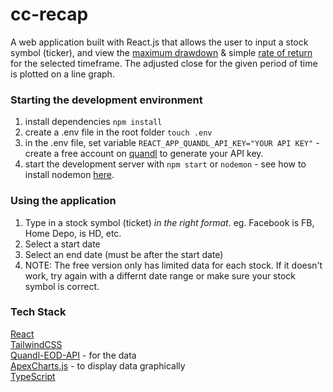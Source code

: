 # cc-recap

A web application built with React.js that allows the user to input a stock symbol (ticker), and view the [maximum drawdown](https://www.investopedia.com/terms/m/maximum-drawdown-mdd.asp) & simple [rate of return](https://www.investopedia.com/terms/r/rateofreturn.asp) for the selected timeframe. The adjusted close for the given period of time is plotted on a line graph.

### Starting the development environment

1. install dependencies ``` npm install ```
2. create a .env file in the root folder ``` touch .env ```
3. in the .env file, set variable ```REACT_APP_QUANDL_API_KEY="YOUR API KEY"``` - create a free account on [quandl](https://www.quandl.com/) to generate your API key.
4. start the development server with ``` npm start ``` or ``` nodemon ``` - see how to install nodemon [here](https://www.npmjs.com/package/nodemon).


### Using the application

1. Type in a stock symbol (ticket) *in the right format*. eg. Facebook is FB, Home Depo, is HD, etc.
2. Select a start date
3. Select an end date (must be after the start date)
4. NOTE: The free version only has limited data for each stock. If it doesn't work, try again with a differnt date range or make sure your stock symbol is correct.


### Tech Stack

[React](reactjs.org)  
[TailwindCSS](tailwindcss.com)  
[Quandl-EOD-API](https://www.quandl.com/data/EOD-End-of-Day-US-Stock-Prices) - for the data  
[ApexCharts.js](https://apexcharts.com/) - to display data graphically   
[TypeScript](https://www.typescriptlang.org/)


